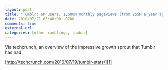 ```yaml
---
layout: post
title: "Tumblr: 6M users, 1,500M monthly pageviews (from 255M a year ago)"
date: 2010/07/21 03:40:00 -0700
comments: true
external-url:
categories: [other ramblings, tumblr]
---
```



Via techcrunch, an overview of the impressive growth sprout that Tumblr has 
had.

[http://techcrunch.com/2010/07/19/tumblr-stats/][1]



[1]: http://techcrunch.com/2010/07/19/tumblr-stats/